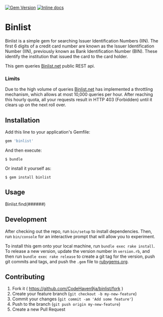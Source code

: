 [![Gem Version](https://badge.fury.io/rb/binlist.svg)](http://badge.fury.io/rb/binlist) [![Inline docs](http://inch-ci.org/github/CodeHaven9ja/binlist.svg?branch=master)](http://inch-ci.org/github/CodeHaven9ja/binlist)
# Binlist

Binlist is a simple gem for searching Issuer Identification Numbers (IIN). The first 6 digits of a credit card number are known as the Issuer Identification Number (IIN), previously known as Bank Identification Number (BIN). These identify the institution that issued the card to the card holder. 

This gem queries [Binlist.net](http://Binlist.net) public REST api.

### Limits
Due to the high volume of queries [Binlist.net](http://Binlist.net) has implemented a throttling mechanism, which allows at most 10,000 queries per hour. After reaching this hourly quota, all your requests result in HTTP 403 (Forbidden) until it clears up on the next roll over. 

## Installation

Add this line to your application's Gemfile:

```ruby
gem 'binlist'
```

And then execute:

    $ bundle

Or install it yourself as:

    $ gem install binlist

## Usage

Binlist.find(######)

## Development

After checking out the repo, run `bin/setup` to install dependencies. Then, run `bin/console` for an interactive prompt that will allow you to experiment.

To install this gem onto your local machine, run `bundle exec rake install`. To release a new version, update the version number in `version.rb`, and then run `bundle exec rake release` to create a git tag for the version, push git commits and tags, and push the `.gem` file to [rubygems.org](https://rubygems.org).

## Contributing

1. Fork it ( https://github.com/CodeHaven9ja/binlist/fork )
2. Create your feature branch (`git checkout -b my-new-feature`)
3. Commit your changes (`git commit -am 'Add some feature'`)
4. Push to the branch (`git push origin my-new-feature`)
5. Create a new Pull Request
